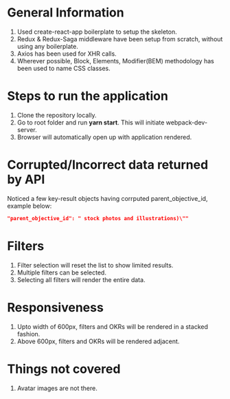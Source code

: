 # General Information

1. Used create-react-app boilerplate to setup the skeleton.
2. Redux & Redux-Saga middleware have been setup from scratch, without using any boilerplate.
3. Axios has been used for XHR calls.
4. Wherever possible, Block, Elements, Modifier(BEM) methodology has been used to name CSS classes.




# Steps to run the application

1. Clone the repository locally.
2. Go to root folder and run **yarn start**. This will initiate webpack-dev-server.
3. Browser will automatically open up with application rendered.




# Corrupted/Incorrect data returned by API

Noticed a few key-result objects having corrputed parent_objective_id, example below:

```json
"parent_objective_id": " stock photos and illustrations)\""
```



# Filters

1. Filter selection will reset the list to show limited results.
2. Multiple filters can be selected.
3. Selecting all filters will render the entire data.




# Responsiveness

1. Upto width of 600px, filters and OKRs will be rendered in a stacked fashion.
2. Above 600px, filters and OKRs will be rendered adjacent.





# Things not covered

1. Avatar images are not there.